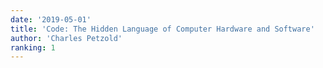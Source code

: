 ```yaml
---
date: '2019-05-01'
title: 'Code: The Hidden Language of Computer Hardware and Software'
author: 'Charles Petzold'
ranking: 1
---
```

